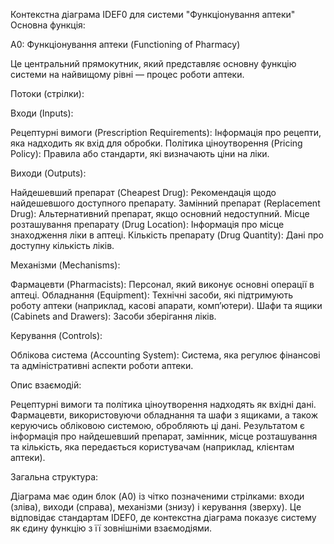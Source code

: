 Контекстна діаграма IDEF0 для системи "Функціонування аптеки"
Основна функція:

A0: Функціонування аптеки (Functioning of Pharmacy)

Це центральний прямокутник, який представляє основну функцію системи на найвищому рівні — процес роботи аптеки.



Потоки (стрілки):

Входи (Inputs):

Рецептурні вимоги (Prescription Requirements): Інформація про рецепти, яка надходить як вхід для обробки.
Політика ціноутворення (Pricing Policy): Правила або стандарти, які визначають ціни на ліки.


Виходи (Outputs):

Найдешевший препарат (Cheapest Drug): Рекомендація щодо найдешевшого доступного препарату.
Замінний препарат (Replacement Drug): Альтернативний препарат, якщо основний недоступний.
Місце розташування препарату (Drug Location): Інформація про місце знаходження ліки в аптеці.
Кількість препарату (Drug Quantity): Дані про доступну кількість ліків.


Механізми (Mechanisms):

Фармацевти (Pharmacists): Персонал, який виконує основні операції в аптеці.
Обладнання (Equipment): Технічні засоби, які підтримують роботу аптеки (наприклад, касові апарати, комп’ютери).
Шафи та ящики (Cabinets and Drawers): Засоби зберігання ліків.


Керування (Controls):

Облікова система (Accounting System): Система, яка регулює фінансові та адміністративні аспекти роботи аптеки.



Опис взаємодій:

Рецептурні вимоги та політика ціноутворення надходять як вхідні дані.
Фармацевти, використовуючи обладнання та шафи з ящиками, а також керуючись обліковою системою, обробляють ці дані.
Результатом є інформація про найдешевший препарат, замінник, місце розташування та кількість, яка передається користувачам (наприклад, клієнтам аптеки).

Загальна структура:

Діаграма має один блок (A0) із чітко позначеними стрілками: входи (зліва), виходи (справа), механізми (знизу) і керування (зверху). Це відповідає стандартам IDEF0, де контекстна діаграма показує систему як єдину функцію з її зовнішніми взаємодіями.

